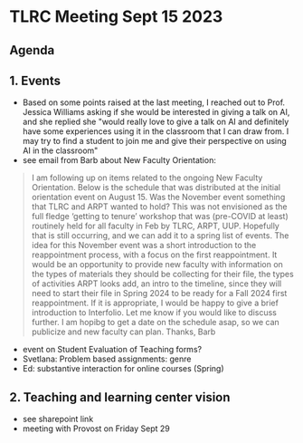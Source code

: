 # TLRC Meeting Sept 15 2023

## Agenda

## 1.  Events

- Based on some points raised at the last meeting, I reached out to Prof. Jessica Williams asking if she would be interested in giving a talk on AI, and she replied she "would really love to give a talk on AI and definitely have some experiences using it in the classroom that I can draw from. I may try to find a student to join me and give their perspective on using AI in the classroom"
- see email from Barb about New Faculty Orientation:

> I am following up on items related to the ongoing New Faculty Orientation.  Below is the schedule that was distributed at the initial orientation event on August 15.  Was the November event something that TLRC and ARPT wanted to hold?  This was not envisioned as the full fledge ‘getting to tenure’ workshop that was (pre-COVID at least) routinely held for all faculty in Feb by TLRC, ARPT, UUP.  Hopefully that is still occurring, and we can add it to a spring list of events.  The idea for this November event was a short introduction to the reappointment process, with a focus on the first reappointment.  It would be an opportunity to provide new faculty with information on the types of materials they should be collecting for their file, the types of activities ARPT looks add, an intro to the timeline, since they will need to start their file in Spring 2024 to be ready for a Fall 2024 first reappointment.  If it is appropriate, I would be happy to give a brief introduction to Interfolio.
> Let me know if you would like to discuss further.  I am hopibg to get a date on the schedule asap, so we can publicize and new faculty can plan.
>Thanks,
>Barb
- event on Student Evaluation of Teaching forms?
- Svetlana: Problem based assignments: genre
- Ed: substantive interaction for online courses (Spring)

## 2. Teaching and learning center vision
 - see sharepoint link
 - meeting with Provost on Friday Sept 29


